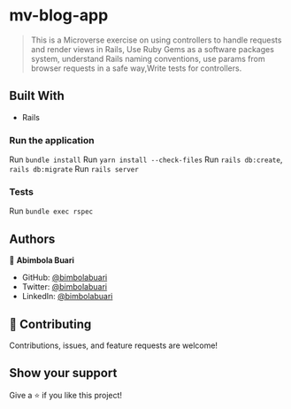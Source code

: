 # mv-blog-app

> This is a Microverse exercise on using controllers to handle requests and render views in Rails, Use Ruby Gems as a software packages system, understand Rails naming conventions, use params from browser requests in a safe way,Write tests for controllers.

## Built With

- Rails

### Run the application

Run  `bundle install`
Run `yarn install --check-files`
Run `rails db:create`, `rails db:migrate`
Run `rails server`

 ### Tests
Run `bundle exec rspec`

## Authors

👤 **Abimbola Buari**

- GitHub: [@bimbolabuari](https://github.com/bimbolabuari)
- Twitter: [@bimbolabuari](https://twitter.com/bimbolabuari)
- LinkedIn: [@bimbolabuari](https://www.linkedin.com/in/bimbolabuari)

## 🤝 Contributing

Contributions, issues, and feature requests are welcome!

## Show your support

Give a ⭐️ if you like this project!
